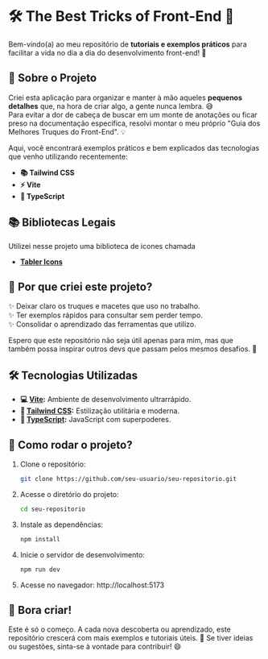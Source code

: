 # 🛠️ The Best Tricks of Front-End 🎨

Bem-vindo(a) ao meu repositório de **tutoriais e exemplos práticos** para facilitar a vida no dia a dia do desenvolvimento front-end! 🚀

## 📖 Sobre o Projeto

Criei esta aplicação para organizar e manter à mão aqueles **pequenos detalhes** que, na hora de criar algo, a gente nunca lembra. 😅  
Para evitar a dor de cabeça de buscar em um monte de anotações ou ficar preso na documentação específica, resolvi montar o meu próprio "Guia dos Melhores Truques do Front-End". 💡

Aqui, você encontrará exemplos práticos e bem explicados das tecnologias que venho utilizando recentemente:  

- **📚 Tailwind CSS**  
- **⚡ Vite**  
- **🔷 TypeScript**

## 📚 Bibliotecas Legais
Utilizei nesse projeto uma biblioteca de icones chamada
- **[Tabler Icons](https://tabler.io/docs/icons)**

## 🚀 Por que criei este projeto?

✨ Deixar claro os truques e macetes que uso no trabalho.  
✨ Ter exemplos rápidos para consultar sem perder tempo.  
✨ Consolidar o aprendizado das ferramentas que utilizo.  

Espero que este repositório não seja útil apenas para mim, mas que também possa inspirar outros devs que passam pelos mesmos desafios. 🙌  

## 🛠️ Tecnologias Utilizadas

- **💻 [Vite](https://vitejs.dev/):** Ambiente de desenvolvimento ultrarrápido.  
- **🎨 [Tailwind CSS](https://tailwindcss.com/):** Estilização utilitária e moderna.  
- **🔷 [TypeScript](https://www.typescriptlang.org/):** JavaScript com superpoderes.  

## 🧩 Como rodar o projeto?

1. Clone o repositório:  
   ```bash
   git clone https://github.com/seu-usuario/seu-repositorio.git
   ```
2. Acesse o diretório do projeto:
    ```bash
    cd seu-repositorio
    ```
3. Instale as dependências:
    ```bash
    npm install
    ```
4. Inicie o servidor de desenvolvimento:

    ```bash
    npm run dev
    ```
5. Acesse no navegador: http://localhost:5173

## 🎉 Bora criar!
Este é só o começo. A cada nova descoberta ou aprendizado, este repositório crescerá com mais exemplos e tutoriais úteis. 📝
Se tiver ideias ou sugestões, sinta-se à vontade para contribuir! 😄